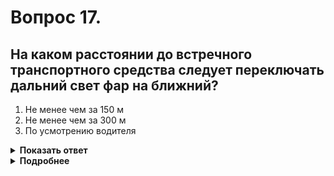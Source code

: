 # Вопрос 17.

## На каком расстоянии до встречного транспортного средства следует переключать дальний свет фар на ближний?

1. Не менее чем за 150 м
2. Не менее чем за 300 м
3. По усмотрению водителя

<details>
<summary><b>Показать ответ</b></summary>
Правильный ответ: 1
</details>
<details>
<summary><b>Подробнее</b></summary>
Переключиться с дальнего света фар на ближний при разъезде со встречным транспортным средством следует на расстоянии не менее чем 150 м, а если водитель встречного транспортного средства периодическим «миганием» света фар попросит Вас об этом и на большем расстоянии - переключайтесь. Вам будут благодарны. Ослепление неприятно физически и небезопасно, в том числе и для Вас.
(Пункт 19.2 ПДД)
</details>